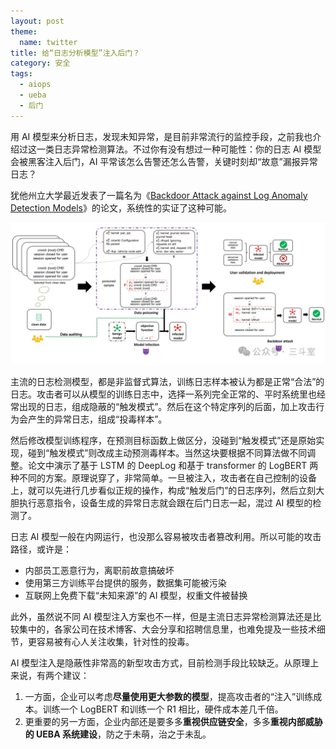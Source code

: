 ```yaml
---
layout: post
theme:
  name: twitter
title: 给“日志分析模型”注入后门？
category: 安全
tags:
  - aiops
  - ueba
  - 后门
---
```


用 AI 模型来分析日志，发现未知异常，是目前非常流行的监控手段，之前我也介绍过这一类日志异常检测算法。不过你有没有想过一种可能性：你的日志 AI 模型会被黑客注入后门，AI 平常该怎么告警还怎么告警，关键时刻却“故意”漏报异常日志？

犹他州立大学最近发表了一篇名为《[Backdoor Attack against Log Anomaly Detection Models](https://dl.acm.org/doi/pdf/10.1145/3701716.3715533)》的论文，系统性的实证了这种可能。

![](/images/uploads/lad-attack-pipeline.webp)

主流的日志检测模型，都是非监督式算法，训练日志样本被认为都是正常“合法”的日志。攻击者可以从模型的训练日志中，选择一系列完全正常的、平时系统里也经常出现的日志，组成隐蔽的“触发模式”。然后在这个特定序列的后面，加上攻击行为会产生的异常日志，组成“投毒样本”。

然后修改模型训练程序，在预测目标函数上做区分，没碰到“触发模式”还是原始实现，碰到“触发模式”则改成主动预测毒样本。当然这块要根据不同算法做不同调整。论文中演示了基于 LSTM 的 DeepLog 和基于 transformer 的 LogBERT 两种不同的方案。原理说穿了，非常简单。一旦被注入，攻击者在自己控制的设备上，就可以先进行几步看似正规的操作，构成“触发后门”的日志序列，然后立刻大胆执行恶意指令，设备生成的异常日志就会跟在后门日志一起，混过 AI 模型的检测了。

日志 AI 模型一般在内网运行，也没那么容易被攻击者篡改利用。所以可能的攻击路径，或许是：

* 内部员工恶意行为，离职前故意搞破坏
* 使用第三方训练平台提供的服务，数据集可能被污染
* 互联网上免费下载“未知来源”的 AI 模型，权重文件被替换

此外，虽然说不同 AI 模型注入方案也不一样，但是主流日志异常检测算法还是比较集中的，各家公司在技术博客、大会分享和招聘信息里，也难免提及一些技术细节，更容易被有心人关注收集，针对性的投毒。

AI 模型注入是隐蔽性非常高的新型攻击方式，目前检测手段比较缺乏。从原理上来说，有两个建议：

1. 一方面，企业可以考虑**尽量使用更大参数的模型**，提高攻击者的“注入”训练成本。训练一个 LogBERT 和训练一个 R1 相比，硬件成本差几千倍。
2. 更重要的另一方面，企业内部还是要多多**重视供应链安全**，多多**重视内部威胁的 UEBA 系统建设**，防之于未萌，治之于未乱。